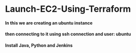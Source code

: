 # Launch-EC2-Using-Terraform

#### In this we are creating an ubuntu instance
#### then connecting to it using ssh connection and user: ubuntu
#### Install Java, Python and Jenkins
